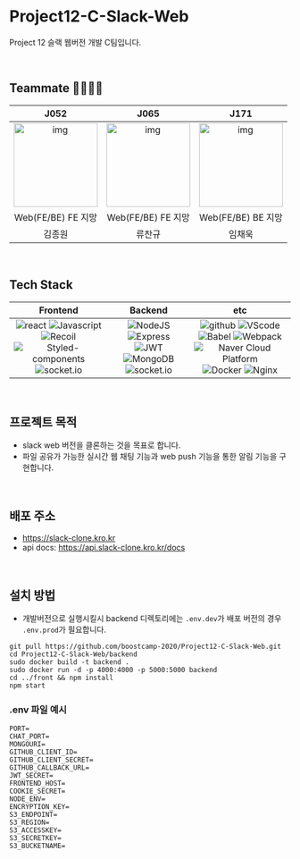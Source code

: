 # Project12-C-Slack-Web

Project 12 슬랙 웹버전 개발 C팀입니다.

<br>

## Teammate 👨‍👩‍👦‍👦

|                                                                           J052                                                                            |                                                                            J065                                                                             |                                                                            J171                                                                            |
| :-------------------------------------------------------------------------------------------------------------------------------------------------------: | :---------------------------------------------------------------------------------------------------------------------------------------------------------: | :--------------------------------------------------------------------------------------------------------------------------------------------------------: |
| <img src="https://user-images.githubusercontent.com/8137615/102712573-9e05a680-4305-11eb-9d1a-355f7e7c6f32.png" alt="img" height="150px" width="150px" /> | <img src="https://avatars3.githubusercontent.com/u/56837413?s=460&u=c5f423e652d0e9bd1e7aff1a1d3dbd4ab8ae3b67&v=4" alt="img" height="150px" width="150px" /> | <img src="https://avatars1.githubusercontent.com/u/8137615?s=350&u=3cbc84a925ac49ae3603adbcff8b24b444e478da&v=4" alt="img" height="150px" width="150px" /> |
|                                                                    Web(FE/BE) FE 지망                                                                     |                                                                     Web(FE/BE) FE 지망                                                                      |                                                                     Web(FE/BE) BE 지망                                                                     |
|                                                                          김종원                                                                           |                                                                           류찬규                                                                            |                                                                           임채욱                                                                           |

<br>

## Tech Stack

|                                                                                                                                                                                                            Frontend                                                                                                                                                                                                            |                                                                                                                                                                                           Backend                                                                                                                                                                                           |                                                                                                                                                                                                                                                                                                   etc                                                                                                                                                                                                                                                                                                   |
| :----------------------------------------------------------------------------------------------------------------------------------------------------------------------------------------------------------------------------------------------------------------------------------------------------------------------------------------------------------------------------------------------------------------------------: | :-----------------------------------------------------------------------------------------------------------------------------------------------------------------------------------------------------------------------------------------------------------------------------------------------------------------------------------------------------------------------------------------: | :-----------------------------------------------------------------------------------------------------------------------------------------------------------------------------------------------------------------------------------------------------------------------------------------------------------------------------------------------------------------------------------------------------------------------------------------------------------------------------------------------------------------------------------------------------------------------------------------------------: |
| ![react](https://img.shields.io/badge/react-v17.0.1-9cf?logo=react) ![Javascript](https://img.shields.io/badge/javascript-ES6+-yellow?logo=javascript) ![Recoil](https://img.shields.io/badge/recoil-v0.1.2-blue?logo=recoil) ![Styled-components](https://img.shields.io/badge/styled_components-v5.2.1-DB7093?logo=styled-components) ![socket.io](https://img.shields.io/badge/socketio_Client-v3.0.3-white?logo=socket.io) | ![NodeJS](https://img.shields.io/badge/node.js-v14.13.1-green?logo=node.js) ![Express](https://img.shields.io/badge/Express-v4.16.4-9cf?logo=express) ![JWT](https://img.shields.io/badge/JWT-v8.5.1-white?logo=json-web-tokens) ![MongoDB](https://img.shields.io/badge/mongodb-v4.2.11-blue?logo=mongodb) ![socket.io](https://img.shields.io/badge/socketio-v3.0.3-white?logo=socket.io) | ![github](https://img.shields.io/badge/github-gray?logo=github) ![VScode](https://img.shields.io/badge/VScode-v11.7-blue?logo=visual-studio-code) ![Babel](https://img.shields.io/badge/babel-v7.12.9-yellow?logo=babel) ![Webpack](https://img.shields.io/badge/webpack-v4.44.2-skyblue?logo=webpack) ![Naver Cloud Platform](https://img.shields.io/badge/Naver_Cloud_Platform-compact_server-9cf&color=brightgreen) ![Docker](https://img.shields.io/badge/Docker-v19.03.11-9cf&color=brightgreen?logo=docker) ![Nginx](https://img.shields.io/badge/Nginx-v1.14.0-9cf&color=brightgreen?logo=nginx) |

<br>

## 프로젝트 목적

- slack web 버전을 클론하는 것을 목표로 합니다.
- 파일 공유가 가능한 실시간 웹 채팅 기능과 web push 기능을 통한 알림 기능을 구현합니다.

<br>

## 배포 주소

- https://slack-clone.kro.kr
- api docs: https://api.slack-clone.kro.kr/docs

<br>

## 설치 방법

- 개발버전으로 실행시킬시 backend 디렉토리에는 `.env.dev`가 배포 버전의 경우 `.env.prod`가 필요합니다.

```shell=bash
git pull https://github.com/boostcamp-2020/Project12-C-Slack-Web.git
cd Project12-C-Slack-Web/backend
sudo docker build -t backend .
sudo docker run -d -p 4000:4000 -p 5000:5000 backend
cd ../front && npm install
npm start
```

### .env 파일 예시

```
PORT=
CHAT_PORT=
MONGOURI=
GITHUB_CLIENT_ID=
GITHUB_CLIENT_SECRET=
GITHUB_CALLBACK_URL=
JWT_SECRET=
FRONTEND_HOST=
COOKIE_SECRET=
NODE_ENV=
ENCRYPTION_KEY=
S3_ENDPOINT=
S3_REGION=
S3_ACCESSKEY=
S3_SECRETKEY=
S3_BUCKETNAME=
```
